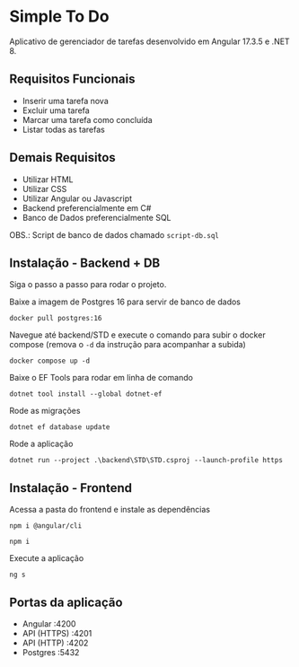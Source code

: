 # Simple To Do

Aplicativo de gerenciador de tarefas desenvolvido em Angular 17.3.5 e .NET 8.

## Requisitos Funcionais

- Inserir uma tarefa nova
- Excluir uma tarefa
- Marcar uma tarefa como concluída
- Listar todas as tarefas

## Demais Requisitos

- Utilizar HTML
- Utilizar CSS
- Utilizar Angular ou Javascript
- Backend preferencialmente em C#
- Banco de Dados preferencialmente SQL

OBS.: Script de banco de dados chamado `script-db.sql`

## Instalação - Backend + DB

Siga o passo a passo para rodar o projeto.

Baixe a imagem de Postgres 16 para servir de banco de dados

```
docker pull postgres:16
```

Navegue até backend/STD e execute o comando para subir o docker compose (remova o `-d` da instrução para acompanhar a subida)

```
docker compose up -d
```

Baixe o EF Tools para rodar em linha de comando

```
dotnet tool install --global dotnet-ef

```

Rode as migrações

```
dotnet ef database update

```

Rode a aplicação

```
dotnet run --project .\backend\STD\STD.csproj --launch-profile https
```

## Instalação - Frontend

Acessa a pasta do frontend e instale as dependências

```
npm i @angular/cli

npm i
```

Execute a aplicação

```
ng s
```

## Portas da aplicação

- Angular :4200
- API (HTTPS) :4201
- API (HTTP) :4202
- Postgres :5432
